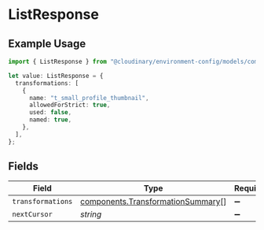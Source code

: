 # ListResponse

## Example Usage

```typescript
import { ListResponse } from "@cloudinary/environment-config/models/components";

let value: ListResponse = {
  transformations: [
    {
      name: "t_small_profile_thumbnail",
      allowedForStrict: true,
      used: false,
      named: true,
    },
  ],
};
```

## Fields

| Field                                                                                  | Type                                                                                   | Required                                                                               | Description                                                                            |
| -------------------------------------------------------------------------------------- | -------------------------------------------------------------------------------------- | -------------------------------------------------------------------------------------- | -------------------------------------------------------------------------------------- |
| `transformations`                                                                      | [components.TransformationSummary](../../models/components/transformationsummary.md)[] | :heavy_minus_sign:                                                                     | N/A                                                                                    |
| `nextCursor`                                                                           | *string*                                                                               | :heavy_minus_sign:                                                                     | N/A                                                                                    |